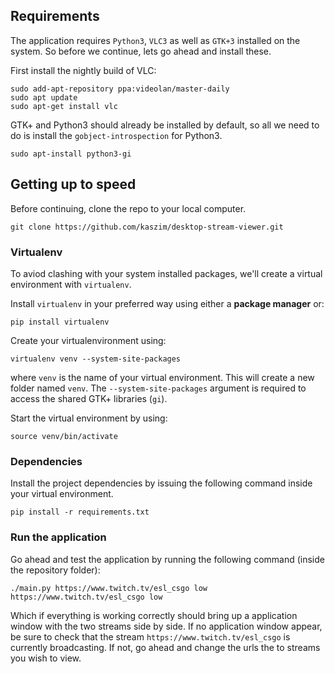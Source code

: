 ## Requirements
The application requires `Python3`, `VLC3` as well as `GTK+3` installed on the
system. So before we continue, lets go ahead and install these.

First install the nightly build of VLC:
```
sudo add-apt-repository ppa:videolan/master-daily
sudo apt update
sudo apt-get install vlc
```

GTK+ and Python3 should already be installed by default, so all we need to do is
install the `gobject-introspection` for Python3.
```
sudo apt-install python3-gi
```

## Getting up to speed
Before continuing, clone the repo to your local computer.
```
git clone https://github.com/kaszim/desktop-stream-viewer.git
```
### Virtualenv
To aviod clashing with your system installed packages, we'll create a virtual
environment with `virtualenv`.

Install `virtualenv` in your preferred way using either a **package manager**
or:
```
pip install virtualenv
```

Create your virtualenvironment using:
```
virtualenv venv --system-site-packages
```
where `venv` is the name of your virtual environment. This will create a new
folder named `venv`. The `--system-site-packages` argument is required to access
the shared GTK+ libraries (`gi`).

Start the virtual environment by using:
```
source venv/bin/activate
```

### Dependencies
Install the project dependencies by issuing the following command inside your
virtual environment.
```
pip install -r requirements.txt
```

### Run the application
Go ahead and test the application by running the following command (inside the
repository folder):
```
./main.py https://www.twitch.tv/esl_csgo low https://www.twitch.tv/esl_csgo low
```

Which if everything is working correctly should bring up a application window
with the two streams side by side. If no application window appear, be sure to
check that the stream `https://www.twitch.tv/esl_csgo` is currently
broadcasting. If not, go ahead and change the urls the to streams you wish to view.
